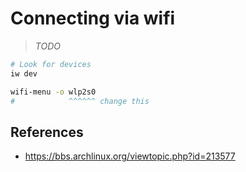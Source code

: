 # Connecting via wifi

> _TODO_

```bash
# Look for devices
iw dev
```

```bash
wifi-menu -o wlp2s0
#            ^^^^^^ change this
```

## References

- <https://bbs.archlinux.org/viewtopic.php?id=213577>
